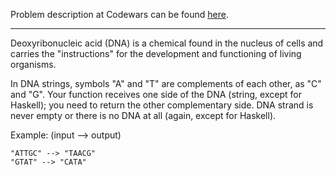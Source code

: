 Problem description at Codewars can be found
[here](https://www.codewars.com/kata/554e4a2f232cdd87d9000038/train/python).

-------------

Deoxyribonucleic acid (DNA) is a chemical found in the nucleus of cells and carries the
"instructions" for the development and functioning of living organisms.
<br>

In DNA strings, symbols "A" and "T" are complements of each other, as "C" and "G". Your function
receives one side of the DNA (string, except for Haskell); you need to return the other
complementary side. DNA strand is never empty or there is no DNA at all (again, except for Haskell).
<br>

Example: (input --> output)
```
"ATTGC" --> "TAACG"
"GTAT" --> "CATA"
```
